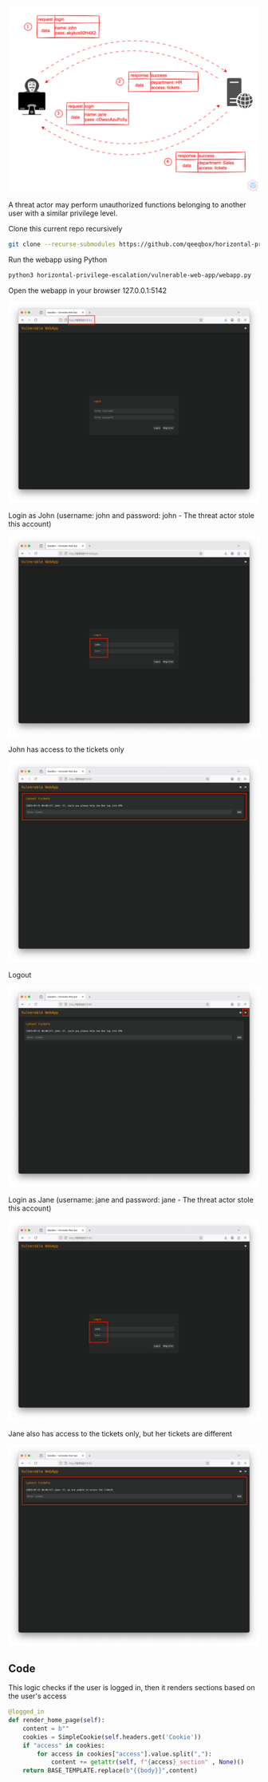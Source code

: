 <p align="center"> <img src="https://raw.githubusercontent.com/qeeqbox/horizontal-privilege-escalation/main/content/horizontal-privilege-escalation.svg"></p>

A threat actor may perform unauthorized functions belonging to another user with a similar privilege level.

Clone this current repo recursively
```sh
git clone --recurse-submodules https://github.com/qeeqbox/horizontal-privilege-escalation
```
Run the webapp using Python
```sh
python3 horizontal-privilege-escalation/vulnerable-web-app/webapp.py
```
Open the webapp in your browser 127.0.0.1:5142
<p align="center"> <img src="https://raw.githubusercontent.com/qeeqbox/horizontal-privilege-escalation/main/content/1.png"></p>
Login as John (username: john and password: john - The threat actor stole this account)
<p align="center"> <img src="https://raw.githubusercontent.com/qeeqbox/horizontal-privilege-escalation/main/content/2.png"></p>
John has access to the tickets only
<p align="center"> <img src="https://raw.githubusercontent.com/qeeqbox/horizontal-privilege-escalation/main/content/3.png"></p>
Logout
<p align="center"> <img src="https://raw.githubusercontent.com/qeeqbox/horizontal-privilege-escalation/main/content/4.png"></p>
Login as Jane (username: jane and password: jane - The threat actor stole this account)
<p align="center"> <img src="https://raw.githubusercontent.com/qeeqbox/horizontal-privilege-escalation/main/content/5.png"></p>
Jane also has access to the tickets only, but her tickets are different
<p align="center"> <img src="https://raw.githubusercontent.com/qeeqbox/horizontal-privilege-escalation/main/content/6.png"></p>

## Code
This logic checks if the user is logged in, then it renders sections based on the user's access
```py
@logged_in
def render_home_page(self):
    content = b""
    cookies = SimpleCookie(self.headers.get('Cookie'))
    if "access" in cookies:
        for access in cookies["access"].value.split(","):
            content += getattr(self, f"{access}_section" , None)()
    return BASE_TEMPLATE.replace(b"{{body}}",content)
```
 
